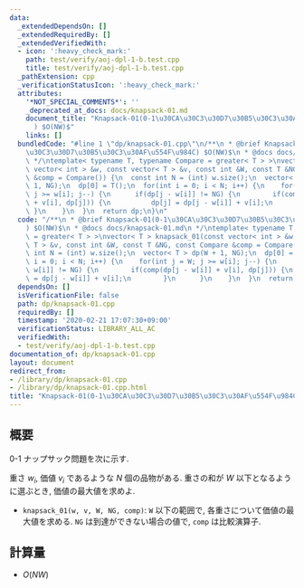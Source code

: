 ```yaml
---
data:
  _extendedDependsOn: []
  _extendedRequiredBy: []
  _extendedVerifiedWith:
  - icon: ':heavy_check_mark:'
    path: test/verify/aoj-dpl-1-b.test.cpp
    title: test/verify/aoj-dpl-1-b.test.cpp
  _pathExtension: cpp
  _verificationStatusIcon: ':heavy_check_mark:'
  attributes:
    '*NOT_SPECIAL_COMMENTS*': ''
    _deprecated_at_docs: docs/knapsack-01.md
    document_title: "Knapsack-01(0-1\u30CA\u30C3\u30D7\u30B5\u30C3\u30AF\u554F\u984C\
      ) $O(NW)$"
    links: []
  bundledCode: "#line 1 \"dp/knapsack-01.cpp\"\n/**\n * @brief Knapsack-01(0-1\u30CA\
    \u30C3\u30D7\u30B5\u30C3\u30AF\u554F\u984C) $O(NW)$\n * @docs docs/knapsack-01.md\n\
    \ */\ntemplate< typename T, typename Compare = greater< T > >\nvector< T > knapsack_01(const\
    \ vector< int > &w, const vector< T > &v, const int &W, const T &NG, const Compare\
    \ &comp = Compare()) {\n  const int N = (int) w.size();\n  vector< T > dp(W +\
    \ 1, NG);\n  dp[0] = T();\n  for(int i = 0; i < N; i++) {\n    for(int j = W;\
    \ j >= w[i]; j--) {\n      if(dp[j - w[i]] != NG) {\n        if(comp(dp[j - w[i]]\
    \ + v[i], dp[j])) {\n          dp[j] = dp[j - w[i]] + v[i];\n        }\n     \
    \ }\n    }\n  }\n  return dp;\n}\n"
  code: "/**\n * @brief Knapsack-01(0-1\u30CA\u30C3\u30D7\u30B5\u30C3\u30AF\u554F\u984C\
    ) $O(NW)$\n * @docs docs/knapsack-01.md\n */\ntemplate< typename T, typename Compare\
    \ = greater< T > >\nvector< T > knapsack_01(const vector< int > &w, const vector<\
    \ T > &v, const int &W, const T &NG, const Compare &comp = Compare()) {\n  const\
    \ int N = (int) w.size();\n  vector< T > dp(W + 1, NG);\n  dp[0] = T();\n  for(int\
    \ i = 0; i < N; i++) {\n    for(int j = W; j >= w[i]; j--) {\n      if(dp[j -\
    \ w[i]] != NG) {\n        if(comp(dp[j - w[i]] + v[i], dp[j])) {\n          dp[j]\
    \ = dp[j - w[i]] + v[i];\n        }\n      }\n    }\n  }\n  return dp;\n}\n"
  dependsOn: []
  isVerificationFile: false
  path: dp/knapsack-01.cpp
  requiredBy: []
  timestamp: '2020-02-21 17:07:30+09:00'
  verificationStatus: LIBRARY_ALL_AC
  verifiedWith:
  - test/verify/aoj-dpl-1-b.test.cpp
documentation_of: dp/knapsack-01.cpp
layout: document
redirect_from:
- /library/dp/knapsack-01.cpp
- /library/dp/knapsack-01.cpp.html
title: "Knapsack-01(0-1\u30CA\u30C3\u30D7\u30B5\u30C3\u30AF\u554F\u984C) $O(NW)$"
---
```

## 概要

0-1 ナップサック問題を次に示す.

重さ $w_i$, 価値 $v_i$ であるような $N$ 個の品物がある. 重さの和が $W$ 以下となるように選ぶとき, 価値の最大値を求めよ.

* `knapsack_01(w, v, W, NG, comp)`: `W` 以下の範囲で, 各重さについて価値の最大値を求める. `NG` は到達ができない場合の値で, `comp` は比較演算子.

## 計算量

* $O(NW)$
